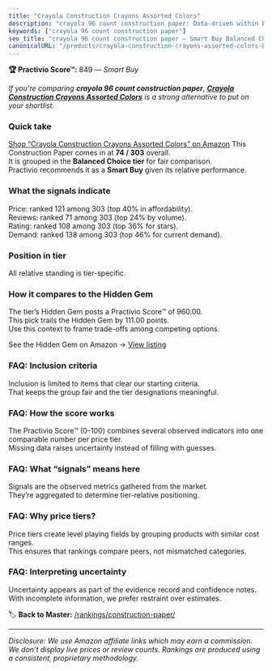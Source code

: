 ```yaml
---
title: "Crayola Construction Crayons Assorted Colors"
description: "crayola 96 count construction paper: Data-driven within Balanced Choice ranking using the Practivio Score™. Positioned by quality, value, demand, findability,…"
keywords: ["crayola 96 count construction paper"]
seo_title: "crayola 96 count construction paper — Smart Buy Balanced Choice (2025)"
canonicalURL: "/products/crayola-construction-crayons-assorted-colors-B001JTM88I/"
---
```


**🏆 Practivio Score™:** 849 — _Smart Buy_


*If you're comparing **crayola 96 count construction paper**, **[Crayola Construction Crayons Assorted Colors](https://www.amazon.com/dp/B001JTM88I?tag=practivio-20)** is a strong alternative to put on your shortlist.*
### Quick take
[Shop “Crayola Construction Crayons Assorted Colors” on Amazon](https://www.amazon.com/dp/B001JTM88I?tag=practivio-20)
This Construction Paper comes in at **74 / 303** overall.  
It is grouped in the **Balanced Choice tier** for fair comparison.  
Practivio recommends it as a **Smart Buy** given its relative performance.

### What the signals indicate
Price: ranked 121 among 303 (top 40% in affordability).  
Reviews: ranked 71 among 303 (top 24% by volume).  
Rating: ranked 108 among 303 (top 36% for stars).  
Demand: ranked 138 among 303 (top 46% for current demand).

### Position in tier
All relative standing is tier-specific.

### How it compares to the Hidden Gem
The tier’s Hidden Gem posts a Practivio Score™ of 960.00.  
This pick trails the Hidden Gem by 111.00 points.  
Use this context to frame trade-offs among competing options.  

See the Hidden Gem on Amazon → [View listing](https://www.amazon.com/dp/B01AW5V7PE?tag=practivio-20)

### FAQ: Inclusion criteria
Inclusion is limited to items that clear our starting criteria.  
That keeps the group fair and the tier designations meaningful.

### FAQ: How the score works
The Practivio Score™ (0–100) combines several observed indicators into one comparable number per price tier.  
Missing data raises uncertainty instead of filling with guesses.

### FAQ: What “signals” means here
Signals are the observed metrics gathered from the market.  
They’re aggregated to determine tier-relative positioning.

### FAQ: Why price tiers?
Price tiers create level playing fields by grouping products with similar cost ranges.  
This ensures that rankings compare peers, not mismatched categories.

### FAQ: Interpreting uncertainty
Uncertainty appears as part of the evidence record and confidence notes.  
With incomplete information, we prefer restraint over estimates.


🏷️ **Back to Master:** [/rankings/construction-paper/](/rankings/construction-paper/)

---
_Disclosure: We use Amazon affiliate links which may earn a commission. We don’t display live prices or review counts. Rankings are produced using a consistent, proprietary methodology._
